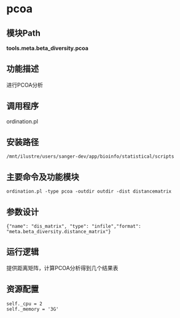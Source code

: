 pcoa
==========================

模块Path
-----------

**tools.meta.beta_diversity.pcoa**

功能描述
-----------------------------------

进行PCOA分析

调用程序
-----------------------------------

ordination.pl

安装路径
-----------------------------------

`/mnt/ilustre/users/sanger-dev/app/bioinfo/statistical/scripts`



主要命令及功能模块
-----------------------------------

```
ordination.pl -type pcoa -outdir outdir -dist distancematrix
```

参数设计
-----------------------------------

```
{"name": "dis_matrix", "type": "infile","format": "meta.beta_diversity.distance_matrix"}
```

运行逻辑
-----------------------------------

提供距离矩阵，计算PCOA分析得到几个结果表

资源配置
-----------------------------------

```
self._cpu = 2
self._memory = '3G'
```
